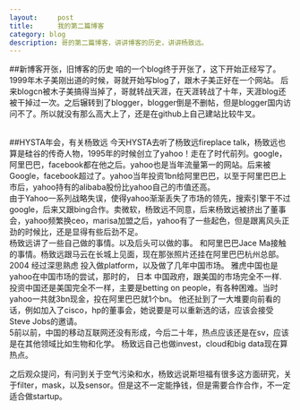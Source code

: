 ```yaml
---
layout:     post
title:      我的第二篇博客
category: blog
description: 哥的第二篇博客，讲讲博客的历史，讲讲杨致远。
---
```

##新博客开张，旧博客的历史
咱的一个blog终于开张了，这下开始正经写了。<br>
1999年木子美刚出道的时候，哥就开始写blog了，跟木子美正好在一个网站。
后来blogcn被木子美搞得当掉了，哥就转战天涯，在天涯转战了十年，天涯blog还被干掉过一次。之后辗转到了blogger，blogger倒是不删帖，但是blogger国内访问不了。所以就没有那么高大上了，还是在github上自己建站比较牛叉。<br>
<br>

##HYSTA年会，有关杨致远
今天HYSTA去听了杨致远fireplace talk，杨致远也算是硅谷的传奇人物，1995年的时候创立了yahoo！走在了时代前列。google，阿里巴巴，facebook都在他之后。yahoo也是当年流量第一的网站。后来被Google，facebook超过了。yahoo当年投资1bn给阿里巴巴，以至于阿里巴巴上市后，yahoo持有的alibaba股份比yahoo自己的市值还高。<br>
由于Yahoo一系列战略失误，使得yahoo渐渐丢失了市场的领先，搜索引擎干不过google，后来又跟bing合作。卖微软，杨致远不同意，后来杨致远被挤出了董事会，yahoo频繁换ceo，marisa加盟之后，yahoo有了一些起色，但是跟离风头正劲的时候比，还是显得有些后劲不足。<br>
杨致远讲了一些自己做的事情。以及后头可以做的事。
和阿里巴巴Jace Ma接触的事情。杨致远跟马云在长城上见面，现在那张照片还挂在阿里巴巴杭州总部。
2004 经过深思熟虑 投入做platform，以及做了几年中国市场。
雅虎中国也是yahoo在中国市场的尝试，那时的， 日本 中国政府，跟美国的市场完全不一样.
投资中国还是美国完全不一样，主要是betting on people，有各种困难。当时yahoo一共就3bn现金，投在阿里巴巴就1个bn。
他还扯到了一大堆要向前看的话，例如加入了cisco，hp的董事会，她说要是可以重新选的话，应该会接受Steve Jobs的邀请。
<br>
5前以前，中国的移动互联网还没有形成，今后二十年，热点应该还是在sv，应该是在其他领域比如生物和化学。
杨致远自己也做invest，cloud和big data现在算热点。

之后观众提问，有问到关于空气污染和水，杨致远说斯坦福有很多这方面研究，关于filter，mask，以及sensor。但是这不一定能挣钱，但是需要合作合作，不一定适合做startup。

